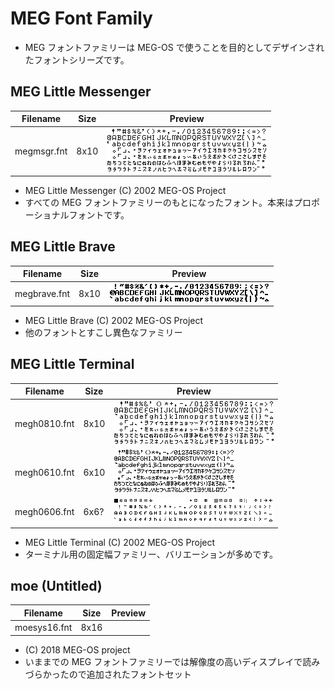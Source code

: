 # MEG Font Family

* MEG フォントファミリーは MEG-OS で使うことを目的としてデザインされたフォントシリーズです。

## MEG Little Messenger

| Filename    | Size | Preview                 |
| ----------- | ---- | ----------------------- |
| megmsgr.fnt | 8x10 | ![](images/megmsgr.png) |

* MEG Little Messenger (C) 2002 MEG-OS Project
* すべての MEG フォントファミリーのもとになったフォント。本来はプロポーショナルフォントです。

## MEG Little Brave

| Filename     | Size | Preview                  |
| ------------ | ---- | ------------------------ |
| megbrave.fnt | 8x10 | ![](images/megbrave.png) |

* MEG Little Brave (C) 2002 MEG-OS Project
* 他のフォントとすこし異色なファミリー

## MEG Little Terminal

| Filename     | Size | Preview                  |
| ------------ | ---- | ------------------------ |
| megh0810.fnt | 8x10 | ![](images/megh0810.png) |
| megh0610.fnt | 6x10 | ![](images/megh0610.png) |
| megh0606.fnt | 6x6? | ![](images/megh0606.png) |

* MEG Little Terminal (C) 2002 MEG-OS Project
* ターミナル用の固定幅ファミリー、バリエーションが多めです。

## moe (Untitled)

| Filename     | Size | Preview                  |
| ------------ | ---- | ------------------------ |
| moesys16.fnt | 8x16 |  |

* (C) 2018 MEG-OS project
* いままでの MEG フォントファミリーでは解像度の高いディスプレイで読みづらかったので追加されたフォントセット
